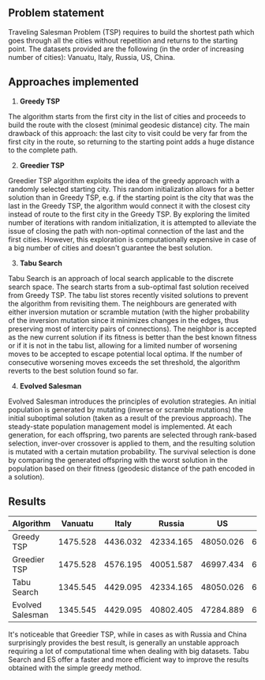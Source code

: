 ## Problem statement
Traveling Salesman Problem (TSP) requires to build the shortest path which goes through all the cities without repetition and returns to the starting point. The datasets provided are the following (in the order of increasing number of cities): Vanuatu, Italy, Russia, US, China.

## Approaches implemented
1. **Greedy TSP**

The algorithm starts from the first city in the list of cities and proceeds to build the route with the closest (minimal geodesic distance) city. The main drawback of this approach: the last city to visit could be very far from the first city in the route, so returning to the starting point adds a huge distance to the complete path.

2. **Greedier TSP**

Greedier TSP algorithm exploits the idea of the greedy approach with a randomly selected starting city. This random initialization allows for a better solution than in Greedy TSP, e.g. if the starting point is the city that was the last in the Greedy TSP, the algorithm would connect it with the closest city instead of route to the first city in the Greedy TSP. By exploring the limited number of iterations with random initialization, it is attempted to alleviate the issue of closing the path with non-optimal connection of the last and the first cities. However, this exploration is computationally expensive in case of a big number of cities and doesn't guarantee the best solution.

3. **Tabu Search**

Tabu Search is an approach of local search applicable to the discrete search space. The search starts from a sub-optimal fast solution received from Greedy TSP. The tabu list stores recently visited solutions to prevent the algorithm from revisiting them. The neighbours are generated with either inversion mutation or scramble mutation (with the higher probability of the inversion mutation since it minimizes changes in the edges, thus preserving most of intercity pairs of connections). The neighbor is accepted as the new current solution if its fitness is better than the best known fitness or if it is not in the tabu list, allowing for a limited number of worsening moves to be accepted to escape potential local optima. If the number of consecutive worsening moves exceeds the set threshold, the algorithm reverts to the best solution found so far.

4. **Evolved Salesman**

Evolved Salesman introduces the principles of evolution strategies. An initial population is generated by mutating (inverse or scramble mutations) the initial suboptimal solution (taken as a result of the previous approach). The steady-state population management model is implemented. At each generation, for each offspring, two parents are selected through rank-based selection, inver-over crossover is applied to them, and the resulting solution is mutated with a certain mutation probability. The survival selection is done by comparing the generated offspring with the worst solution in the population based on their fitness (geodesic distance of the path encoded in a solution). 



## Results
| Algorithm | Vanuatu | Italy | Russia | US | China |
|-----------|---------|-------|--------|----|-------|
| Greedy TSP | 1475.528 | 4436.032 | 42334.165 | 48050.026 | 63962.918 |
| Greedier TSP | 1475.528 | 4576.195 | 40051.587 | 46997.434 | 62439.532 |
| Tabu Search | 1345.545 | 4429.095 | 42334.165 | 48050.026 | 63962.918 |
| Evolved Salesman | 1345.545 | 4429.095 | 40802.405 | 47284.889 | 63433.308 |

It's noticeable that Greedier TSP, while in cases as with Russia and China surprisingly provides the best result, is generally an unstable approach requiring a lot of computational time when dealing with big datasets. Tabu Search and ES offer a faster and more efficient way to improve the results obtained with the simple greedy method.
